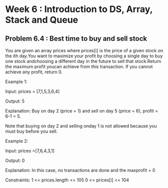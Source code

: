 # Week 6 : Introduction to DS, Array, Stack and Queue

## Problem 6.4 : Best time to buy and sell stock

You are given an array prices where prices[i] is the price of a given stock on the ith day.You want to maximize your profit by choosing a single day to buy one stock andchoosing a different day in the future to sell that stock.Return the maximum profit youcan achieve from this transaction. If you cannot achieve any profit, return 0.

Example 1: 

Input: prices = [7,1,5,3,6,4] 

Output: 5 

Explanation: Buy on day 2 (price = 1) and sell on day 5 (price = 6), profit = 6-1 = 5. 

Note that buying on day 2 and selling onday 1 is not allowed because you must buy before you sell.

Example 2: 

Input: prices =[7,6,4,3,1] 

Output: 0 

Explanation: In this case, no transactions are done and the maxprofit = 0 

Constraints: 1 <= prices.length <= 105 0 <= prices[i] <= 104